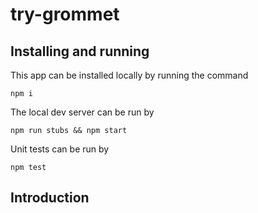 # try-grommet

## Installing and running

This app can be installed locally by running the command

```
npm i
```

The local dev server can be run by

```
npm run stubs && npm start
```

Unit tests can be run by

```
npm test
```

## Introduction
